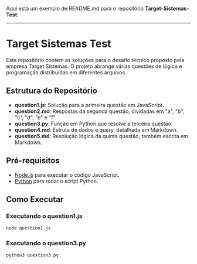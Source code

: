 Aqui está um exemplo de README.md para o repositório **Target-Sistemas-Test**:

---

# Target Sistemas Test

Este repositório contém as soluções para o desafio técnico proposto pela empresa Target Sistemas. O projeto abrange várias questões de lógica e programação distribuídas em diferentes arquivos.

## Estrutura do Repositório

- **question1.js**: Solução para a primeira questão em JavaScript.
- **question2.md**: Respostas da segunda questão, dividadas em "a", "b", "c", "d", "e" e "f".
- **question3.py**: Função em Python que resolve a terceira questão.
- **question4.md**: Estruta de dados e query, detalhada em Markdown.
- **question5.md**: Resolução lógica da quinta questão, também escrita em Markdown.

## Pré-requisitos

- [Node.js](https://nodejs.org/) para executar o código JavaScript.
- [Python](https://www.python.org/) para rodar o script Python.

## Como Executar

### Executando o question1.js
```bash
node question1.js
```

### Executando o question3.py
```bash
python3 question3.py
```


